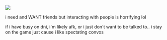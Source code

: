 ![](https://komarev.com/ghpvc/?username=starfollower&label=this+truly+was+our+phighting&color=368782)

i need and WANT friends but interacting with people is horrifying lol

if i have busy on dni, i'm likely afk, or i just don't want to be talked to.. i stay on the game just cause i like spectating convos 
